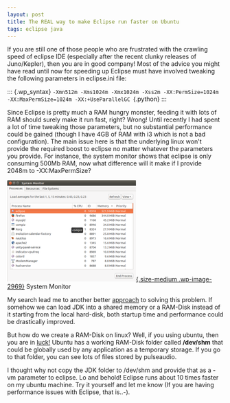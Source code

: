 ```yaml
---
layout: post
title: The REAL way to make Eclipse run faster on Ubuntu
tags: eclipse java
---
```


If you are still one of those people who are frustrated with the crawling speed of eclipse IDE (especially after the recent clunky releases of Juno/Kepler), then you are in good company! Most of the advice you might have read until now for speeding up Eclipse must have involved tweaking the following parameters in eclipse.ini file:<!--more-->

::: {.wp_syntax}
`-Xmn512m -Xms1024m -Xmx1024m -Xss2m -XX:PermSize=1024m -XX:MaxPermSize=1024m -XX:+UseParallelGC `{.python}</code>
:::

Since Eclipse is pretty much a RAM hungry monster, feeding it with lots of RAM should surely make it run fast, right? Wrong! Until recently I had spent a lot of time tweaking those parameters, but no substantial performance could be gained (though I have 4GB of RAM with i3 which is not a bad configuration). The main issue here is that the underlying linux won't provide the required boost to eclipse no matter whatever the parameters you provide. For instance, the system monitor shows that eclipse is only consuming 500Mb RAM, now what difference will it make if I provide 2048m to -XX:MaxPermSize?

[![System Monitor](/uploads/old/eclipse-monitor-300x236.png){.size-medium .wp-image-2969}](https://prahladyeri.github.io/uploads/old/eclipse-monitor.png) System Monitor

My search lead me to another better [approach](http://ubuntuguide.net/ubuntu-using-ramdisk-for-better-performance-and-fast-response) to solving this problem. If somehow we can load JDK into a shared memory or a RAM-Disk instead of it starting from the local hard-disk, both startup time and performance could be drastically improved.

But how do we create a RAM-Disk on linux? Well, if you using ubuntu, then you are in [luck!](http://superuser.com/questions/45342/when-should-i-use-dev-shm-and-when-should-i-use-tmp) Ubuntu has a working RAM-Disk folder called **/dev/shm** that could be globally used by any application as a temporary storage. If you go to that folder, you can see lots of files stored by pulseaudio.

I thought why not copy the JDK folder to /dev/shm and provide that as a -vm parameter to eclipse. Lo and behold! Eclipse runs about 10 times faster on my ubuntu machine. Try it yourself and let me know (If you are having performance issues with Eclipse, that is..-).
